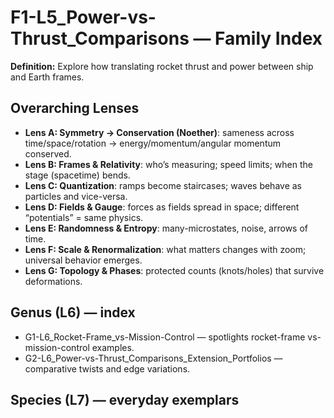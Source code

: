 # F1-L5_Power-vs-Thrust_Comparisons — Family Index
**Definition:** Explore how translating rocket thrust and power between ship and Earth frames.

## Overarching Lenses

- **Lens A: Symmetry -> Conservation (Noether)**: sameness across time/space/rotation → energy/momentum/angular momentum conserved.
- **Lens B: Frames & Relativity**: who’s measuring; speed limits; when the stage (spacetime) bends.
- **Lens C: Quantization**: ramps become staircases; waves behave as particles and vice-versa.
- **Lens D: Fields & Gauge**: forces as fields spread in space; different “potentials” = same physics.
- **Lens E: Randomness & Entropy**: many-microstates, noise, arrows of time.
- **Lens F: Scale & Renormalization**: what matters changes with zoom; universal behavior emerges.
- **Lens G: Topology & Phases**: protected counts (knots/holes) that survive deformations.

## Genus (L6) — index
- G1-L6_Rocket-Frame_vs-Mission-Control — spotlights rocket-frame vs-mission-control examples.
- G2-L6_Power-vs-Thrust_Comparisons_Extension_Portfolios — comparative twists and edge variations.

## Species (L7) — everyday exemplars
